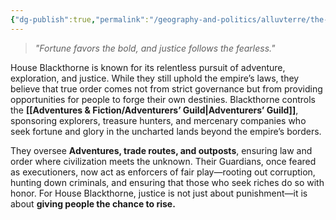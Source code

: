 ```yaml
---
{"dg-publish":true,"permalink":"/geography-and-politics/alluvterre/the-solarian-empire/noble-houses/house-blackthorne/"}
---
```


> _"Fortune favors the bold, and justice follows the fearless."_

House Blackthorne is known for its relentless pursuit of adventure, exploration, and justice. While they still uphold the empire’s laws, they believe that true order comes not from strict governance but from providing opportunities for people to forge their own destinies. Blackthorne controls the **[[Adventures & Fiction/Adventurers’ Guild\|Adventurers’ Guild]]**, sponsoring explorers, treasure hunters, and mercenary companies who seek fortune and glory in the uncharted lands beyond the empire’s borders.

They oversee **Adventures, trade routes, and outposts**, ensuring law and order where civilization meets the unknown. Their Guardians, once feared as executioners, now act as enforcers of fair play—rooting out corruption, hunting down criminals, and ensuring that those who seek riches do so with honor. For House Blackthorne, justice is not just about punishment—it is about **giving people the chance to rise.**